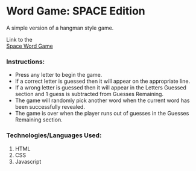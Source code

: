 # Word Game:  SPACE Edition
A simple version of a hangman style game.

Link to the  
[Space Word Game](https://juliedavison.github.io/Word-Game/)

### Instructions:

* Press any letter to begin the game.  
* If a correct letter is guessed then it will appear on the appropriate line.  
* If a wrong letter is guessed then it will appear in the Letters Guessed section and 1 guess is subtracted from Guesses Remaining.
* The game will randomly pick another word when the current word has been successfully revealed.
* The game is over when the player runs out of guesses in the Guesses Remaining section.


### Technologies/Languages Used:

1. HTML
2. CSS
3. Javascript
  

